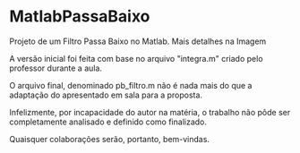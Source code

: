# MatlabPassaBaixo
Projeto de um Filtro Passa Baixo no Matlab. Mais detalhes na Imagem

A versão inicial foi feita com base no arquivo "integra.m" criado pelo professor durante a aula.

O arquivo final, denominado pb_filtro.m não é nada mais do que a adaptação do apresentado em sala para a proposta.

Infelizmente, por incapacidade do autor na matéria, o trabalho não pôde ser completamente analisado e definido como finalizado.

Quaisquer colaborações serão, portanto, bem-vindas.
